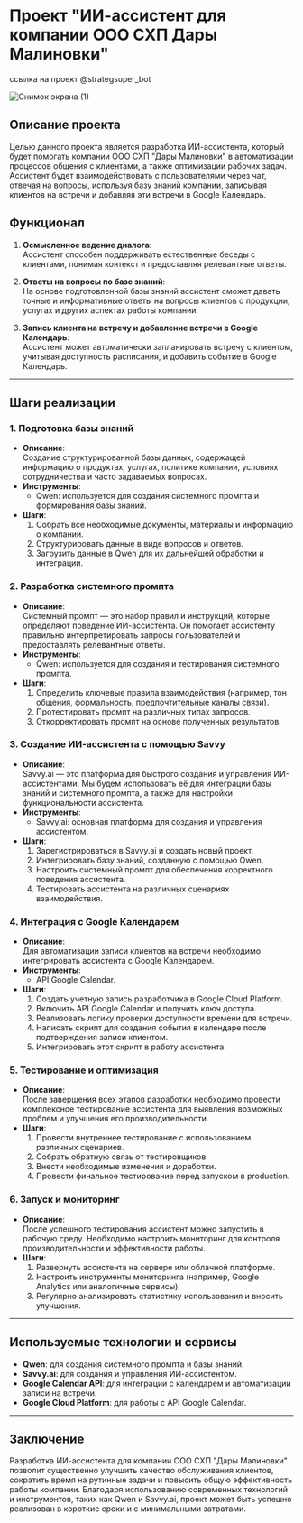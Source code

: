 # Проект "ИИ-ассистент для компании ООО СХП Дары Малиновки"
ссылка на проект @strategsuper_bot

![Снимок экрана (1)](https://github.com/user-attachments/assets/1edd2901-73ce-477f-b5ec-cc4e90d33d57)


## Описание проекта

Целью данного проекта является разработка ИИ-ассистента, который будет помогать компании ООО СХП "Дары Малиновки" в автоматизации процессов общения с клиентами, а также оптимизации рабочих задач. Ассистент будет взаимодействовать с пользователями через чат, отвечая на вопросы, используя базу знаний компании, записывая клиентов на встречи и добавляя эти встречи в Google Календарь.

## Функционал

1. **Осмысленное ведение диалога**:  
   Ассистент способен поддерживать естественные беседы с клиентами, понимая контекст и предоставляя релевантные ответы.

2. **Ответы на вопросы по базе знаний**:  
   На основе подготовленной базы знаний ассистент сможет давать точные и информативные ответы на вопросы клиентов о продукции, услугах и других аспектах работы компании.

3. **Запись клиента на встречу и добавление встречи в Google Календарь**:  
   Ассистент может автоматически запланировать встречу с клиентом, учитывая доступность расписания, и добавить событие в Google Календарь.

---

## Шаги реализации

### 1. Подготовка базы знаний
   - **Описание**:  
     Создание структурированной базы данных, содержащей информацию о продуктах, услугах, политике компании, условиях сотрудничества и часто задаваемых вопросах.
   - **Инструменты**:  
     - Qwen: используется для создания системного промпта и формирования базы знаний.
   - **Шаги**:
     1. Собрать все необходимые документы, материалы и информацию о компании.
     2. Структурировать данные в виде вопросов и ответов.
     3. Загрузить данные в Qwen для их дальнейшей обработки и интеграции.

### 2. Разработка системного промпта
   - **Описание**:  
     Системный промпт — это набор правил и инструкций, которые определяют поведение ИИ-ассистента. Он помогает ассистенту правильно интерпретировать запросы пользователей и предоставлять релевантные ответы.
   - **Инструменты**:  
     - Qwen: используется для создания и тестирования системного промпта.
   - **Шаги**:
     1. Определить ключевые правила взаимодействия (например, тон общения, формальность, предпочтительные каналы связи).
     2. Протестировать промпт на различных типах запросов.
     3. Откорректировать промпт на основе полученных результатов.

### 3. Создание ИИ-ассистента с помощью Savvy
   - **Описание**:  
     Savvy.ai — это платформа для быстрого создания и управления ИИ-ассистентами. Мы будем использовать её для интеграции базы знаний и системного промпта, а также для настройки функциональности ассистента.
   - **Инструменты**:  
     - Savvy.ai: основная платформа для создания и управления ассистентом.
   - **Шаги**:
     1. Зарегистрироваться в Savvy.ai и создать новый проект.
     2. Интегрировать базу знаний, созданную с помощью Qwen.
     3. Настроить системный промпт для обеспечения корректного поведения ассистента.
     4. Тестировать ассистента на различных сценариях взаимодействия.

### 4. Интеграция с Google Календарем
   - **Описание**:  
     Для автоматизации записи клиентов на встречи необходимо интегрировать ассистента с Google Календарем.
   - **Инструменты**:  
     - API Google Calendar.
   - **Шаги**:
     1. Создать учетную запись разработчика в Google Cloud Platform.
     2. Включить API Google Calendar и получить ключ доступа.
     3. Реализовать логику проверки доступности времени для встречи.
     4. Написать скрипт для создания события в календаре после подтверждения записи клиентом.
     5. Интегрировать этот скрипт в работу ассистента.

### 5. Тестирование и оптимизация
   - **Описание**:  
     После завершения всех этапов разработки необходимо провести комплексное тестирование ассистента для выявления возможных проблем и улучшения его производительности.
   - **Шаги**:
     1. Провести внутреннее тестирование с использованием различных сценариев.
     2. Собрать обратную связь от тестировщиков.
     3. Внести необходимые изменения и доработки.
     4. Провести финальное тестирование перед запуском в production.

### 6. Запуск и мониторинг
   - **Описание**:  
     После успешного тестирования ассистент можно запустить в рабочую среду. Необходимо настроить мониторинг для контроля производительности и эффективности работы.
   - **Шаги**:
     1. Развернуть ассистента на сервере или облачной платформе.
     2. Настроить инструменты мониторинга (например, Google Analytics или аналогичные сервисы).
     3. Регулярно анализировать статистику использования и вносить улучшения.

---

## Используемые технологии и сервисы

- **Qwen**: для создания системного промпта и базы знаний.
- **Savvy.ai**: для создания и управления ИИ-ассистентом.
- **Google Calendar API**: для интеграции с календарем и автоматизации записи на встречи.
- **Google Cloud Platform**: для работы с API Google Calendar.

---

## Заключение

Разработка ИИ-ассистента для компании ООО СХП "Дары Малиновки" позволит существенно улучшить качество обслуживания клиентов, сократить время на рутинные задачи и повысить общую эффективность работы компании. Благодаря использованию современных технологий и инструментов, таких как Qwen и Savvy.ai, проект может быть успешно реализован в короткие сроки и с минимальными затратами.
